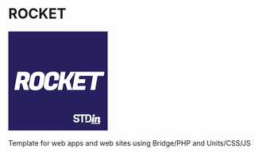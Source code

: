 # ROCKET

![alt text](https://github.com/stdincl/rocket/blob/main/rocket.png?raw=true)

Template for web apps and web sites using Bridge/PHP and Units/CSS/JS